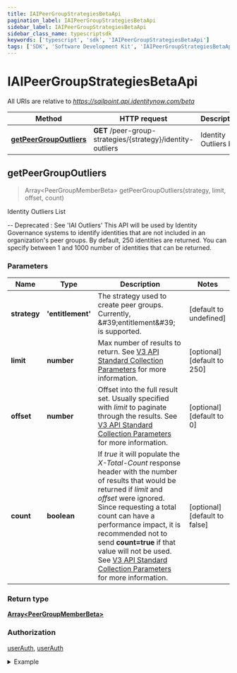 ```yaml
---
title: IAIPeerGroupStrategiesBetaApi
pagination_label: IAIPeerGroupStrategiesBetaApi
sidebar_label: IAIPeerGroupStrategiesBetaApi
sidebar_class_name: typescriptsdk
keywords: ['typescript', 'sdk', 'IAIPeerGroupStrategiesBetaApi'] 
tags: ['SDK', 'Software Development Kit', 'IAIPeerGroupStrategiesBetaApi']
---
```


# IAIPeerGroupStrategiesBetaApi

All URIs are relative to *https://sailpoint.api.identitynow.com/beta*

Method | HTTP request | Description
------------- | ------------- | -------------
[**getPeerGroupOutliers**](IAIPeerGroupStrategiesBetaApi.md#getPeerGroupOutliers) | **GET** /peer-group-strategies/{strategy}/identity-outliers | Identity Outliers List



## getPeerGroupOutliers

> Array&lt;PeerGroupMemberBeta&gt; getPeerGroupOutliers(strategy, limit, offset, count)

Identity Outliers List

-- Deprecated : See \'IAI Outliers\' This API will be used by Identity Governance systems to identify identities that are not included in an organization\'s peer groups. By default, 250 identities are returned. You can specify between 1 and 1000 number of identities that can be returned.

### Parameters


Name | Type | Description  | Notes
------------- | ------------- | ------------- | -------------
 **strategy** | **&#39;entitlement&#39;**| The strategy used to create peer groups. Currently, \&#39;entitlement\&#39; is supported. | [default to undefined]
 **limit** | **number**| Max number of results to return. See [V3 API Standard Collection Parameters](https://developer.sailpoint.com/idn/api/standard-collection-parameters) for more information. | [optional] [default to 250]
 **offset** | **number**| Offset into the full result set. Usually specified with *limit* to paginate through the results. See [V3 API Standard Collection Parameters](https://developer.sailpoint.com/idn/api/standard-collection-parameters) for more information. | [optional] [default to 0]
 **count** | **boolean**| If *true* it will populate the *X-Total-Count* response header with the number of results that would be returned if *limit* and *offset* were ignored.  Since requesting a total count can have a performance impact, it is recommended not to send **count&#x3D;true** if that value will not be used.  See [V3 API Standard Collection Parameters](https://developer.sailpoint.com/idn/api/standard-collection-parameters) for more information. | [optional] [default to false]

### Return type

[**Array&lt;PeerGroupMemberBeta&gt;**](../Models/PeerGroupMemberBeta.md)

### Authorization

[userAuth](https://developer.sailpoint.com/docs/api/v3/identity-security-cloud-v-3-api#authentication), [userAuth](https://developer.sailpoint.com/docs/api/v3/identity-security-cloud-v-3-api#authentication)

<details>
<summary>Example</summary>

```javascript
import { Configuration, IAIPeerGroupStrategiesBetaApi } from "sailpoint-api-client";
const apiConfig = new Configuration();
const iAIPeerGroupStrategiesBetaApi = new IAIPeerGroupStrategiesBetaApi(apiConfig);

[ {
  "peer_group_id" : "peer_group_id",
  "attributes" : {
    "key" : "{}"
  },
  "id" : "id",
  "type" : "type"
}, {
  "peer_group_id" : "peer_group_id",
  "attributes" : {
    "key" : "{}"
  },
  "id" : "id",
  "type" : "type"
} ]


const strategy : 'entitlement' = "entitlement"; // The strategy used to create peer groups. Currently, \'entitlement\' is supported. (default to undefined)
const limit : number = 250; // Max number of results to return. See [V3 API Standard Collection Parameters](https://developer.sailpoint.com/idn/api/standard-collection-parameters) for more information. (optional) (default to 250)
const offset : number = 0; // Offset into the full result set. Usually specified with *limit* to paginate through the results. See [V3 API Standard Collection Parameters](https://developer.sailpoint.com/idn/api/standard-collection-parameters) for more information. (optional) (default to 0)
const count : boolean = true; // If *true* it will populate the *X-Total-Count* response header with the number of results that would be returned if *limit* and *offset* were ignored.  Since requesting a total count can have a performance impact, it is recommended not to send **count=true** if that value will not be used.  See [V3 API Standard Collection Parameters](https://developer.sailpoint.com/idn/api/standard-collection-parameters) for more information. (optional) (default to false)

try {
    const val = await iAIPeerGroupStrategiesBetaApi.getPeerGroupOutliers(strategy);
    
    // Below is a request that includes all optional parameters      
    // const val = await iAIPeerGroupStrategiesBetaApi.getPeerGroupOutliers(strategy, limit, offset, count);
    console.log('API called successfully. Returned data: ' + val.data);
    
} catch (error) {
    console.error('Error occurred while calling API: ', error);
}
```
</details>


